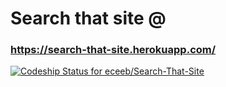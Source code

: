 # Search that site @ 


### https://search-that-site.herokuapp.com/

[ ![Codeship Status for eceeb/Search-That-Site](https://codeship.com/projects/4b541f80-c382-0132-e471-623a06368cf4/status?branch=master)](https://codeship.com/projects/73896)